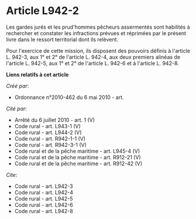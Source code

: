 # Article L942-2

Les gardes jurés et les prud'hommes pêcheurs assermentés sont habilités à rechercher et constater les infractions prévues et
réprimées par le présent livre dans le ressort territorial dont ils relèvent. 

Pour l'exercice de cette mission, ils disposent des pouvoirs définis à l'article L. 942-3, aux 1° et 2° de l'article L.
942-4, aux deux premiers alinéas de l'article L. 942-5, aux 1° et 2° de l'article L. 942-6 et à l'article L. 942-8.

**Liens relatifs à cet article**

_Créé par_:

  - Ordonnance n°2010-462 du 6 mai 2010 - art.

_Cité par_:

  - Arrêté du 6 juillet 2010 - art. 1 (V)
  - Code rural - art. L943-1 (V)
  - Code rural - art. L944-2 (V)
  - Code rural - art. R942-1-1 (V)
  - Code rural - art. R942-3-1 (V)
  - Code rural et  de la pêche maritime - art. L945-4 (V)
  - Code rural et de la pêche maritime - art. R912-21 (V)
  - Code rural et de la pêche maritime - art. R912-42 (V)

_Cite_:

  - Code rural - art. L942-3
  - Code rural - art. L942-4
  - Code rural - art. L942-5
  - Code rural - art. L942-6
  - Code rural - art. L942-8

